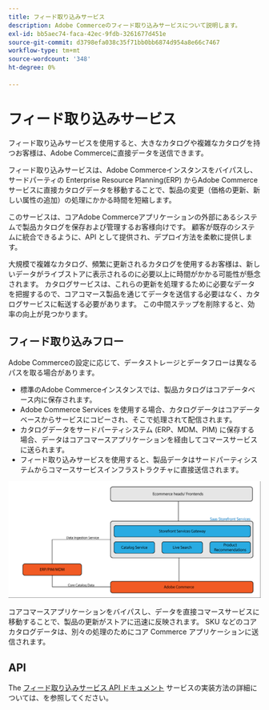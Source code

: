 ```yaml
---
title: フィード取り込みサービス
description: Adobe Commerceのフィード取り込みサービスについて説明します。
exl-id: bb5aec74-faca-42ec-9fdb-3261677d451e
source-git-commit: d3798efa038c35f71bb0bb6874d954a8e66c7467
workflow-type: tm+mt
source-wordcount: '348'
ht-degree: 0%

---
```


# フィード取り込みサービス

フィード取り込みサービスを使用すると、大きなカタログや複雑なカタログを持つお客様は、Adobe Commerceに直接データを送信できます。

フィード取り込みサービスは、Adobe Commerceインスタンスをバイパスし、サードパーティの Enterprise Resource Planning(ERP) からAdobe Commerceサービスに直接カタログデータを移動することで、製品の変更（価格の更新、新しい属性の追加）の処理にかかる時間を短縮します。

このサービスは、コアAdobe Commerceアプリケーションの外部にあるシステムで製品カタログを保存および管理するお客様向けです。 顧客が既存のシステムに統合できるように、API として提供され、デプロイ方法を柔軟に提供します。

大規模で複雑なカタログ、頻繁に更新されるカタログを使用するお客様は、新しいデータがライブストアに表示されるのに必要以上に時間がかかる可能性が懸念されます。 カタログサービスは、これらの更新を処理するために必要なデータを把握するので、コアコマース製品を通じてデータを送信する必要はなく、カタログサービスに転送する必要があります。 この中間ステップを削除すると、効率の向上が見つかります。

## フィード取り込みフロー

Adobe Commerceの設定に応じて、データストレージとデータフローは異なるパスを取る場合があります。

* 標準のAdobe Commerceインスタンスでは、製品カタログはコアデータベース内に保存されます。
* Adobe Commerce Services を使用する場合、カタログデータはコアデータベースからサービスにコピーされ、そこで処理されて配信されます。
* カタログデータをサードパーティシステム (ERP、MDM、PIM) に保存する場合、データはコアコマースアプリケーションを経由してコマースサービスに送られます。
* フィード取り込みサービスを使用すると、製品データはサードパーティシステムからコマースサービスインフラストラクチャに直接送信されます。

![フィード取り込みサービス](assets/feed-ingestion.png)

コアコマースアプリケーションをバイパスし、データを直接コマースサービスに移動することで、製品の更新がストアに迅速に反映されます。 SKU などのコアカタログデータは、別々の処理のためにコア Commerce アプリケーションに送信されます。

## API

The [フィード取り込みサービス API ドキュメント](https://developer.adobe.com/commerce/services/feed-ingestion) サービスの実装方法の詳細については、を参照してください。
